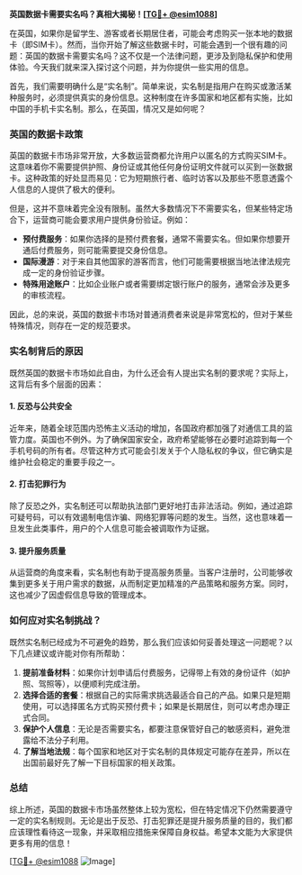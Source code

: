 **英国数据卡需要实名吗？真相大揭秘！[[TG💪+ @esim1088](https://t.me/s/esim1088)]**

在英国，如果你是留学生、游客或者长期居住者，可能会考虑购买一张本地的数据卡（即SIM卡）。然而，当你开始了解这些数据卡时，可能会遇到一个很有趣的问题：英国的数据卡需要实名吗？这不仅是一个法律问题，更涉及到隐私保护和使用体验。今天我们就来深入探讨这个问题，并为你提供一些实用的信息。

首先，我们需要明确什么是“实名制”。简单来说，实名制是指用户在购买或激活某种服务时，必须提供真实的身份信息。这种制度在许多国家和地区都有实施，比如中国的手机卡实名制。那么，在英国，情况又是如何呢？

### 英国的数据卡政策

英国的数据卡市场非常开放，大多数运营商都允许用户以匿名的方式购买SIM卡。这意味着你不需要提供护照、身份证或其他任何身份证明文件就可以买到一张数据卡。这种政策的好处显而易见：它为短期旅行者、临时访客以及那些不愿意透露个人信息的人提供了极大的便利。

但是，这并不意味着完全没有限制。虽然大多数情况下不需要实名，但某些特定场合下，运营商可能会要求用户提供身份验证。例如：

- **预付费服务**：如果你选择的是预付费套餐，通常不需要实名。但如果你想要开通后付费服务，则可能需要提交身份信息。
- **国际漫游**：对于来自其他国家的游客而言，他们可能需要根据当地法律法规完成一定的身份验证步骤。
- **特殊用途账户**：比如企业账户或者需要绑定银行账户的服务，通常会涉及更多的审核流程。

因此，总的来说，英国的数据卡市场对普通消费者来说是非常宽松的，但对于某些特殊情况，则存在一定的规范要求。

### 实名制背后的原因

既然英国的数据卡市场如此自由，为什么还会有人提出实名制的要求呢？实际上，这背后有多个层面的因素：

#### 1. **反恐与公共安全**
近年来，随着全球范围内恐怖主义活动的增加，各国政府都加强了对通信工具的监管力度。英国也不例外。为了确保国家安全，政府希望能够在必要时追踪到每一个手机号码的所有者。尽管这种方式可能会引发关于个人隐私权的争议，但它确实是维护社会稳定的重要手段之一。

#### 2. **打击犯罪行为**
除了反恐之外，实名制还可以帮助执法部门更好地打击非法活动。例如，通过追踪可疑号码，可以有效遏制电信诈骗、网络犯罪等问题的发生。当然，这也意味着一旦发生此类事件，用户的个人信息可能会被调取作为证据。

#### 3. **提升服务质量**
从运营商的角度来看，实名制也有助于提高服务质量。当客户注册时，公司能够收集到更多关于用户需求的数据，从而制定更加精准的产品策略和服务方案。同时，这也减少了因虚假信息导致的管理成本。

### 如何应对实名制挑战？

既然实名制已经成为不可避免的趋势，那么我们应该如何妥善处理这一问题呢？以下几点建议或许能对你有所帮助：

1. **提前准备材料**：如果你计划申请后付费服务，记得带上有效的身份证件（如护照、驾照等），以便顺利完成注册。
2. **选择合适的套餐**：根据自己的实际需求挑选最适合自己的产品。如果只是短期使用，可以选择匿名方式购买预付费卡；如果是长期居住，则可以考虑办理正式合同。
3. **保护个人信息**：无论是否需要实名，都要注意保管好自己的敏感资料，避免泄露给不法分子利用。
4. **了解当地法规**：每个国家和地区对于实名制的具体规定可能存在差异，所以在出国前最好先了解一下目标国家的相关政策。

### 总结

综上所述，英国的数据卡市场虽然整体上较为宽松，但在特定情况下仍然需要遵守一定的实名制规则。无论是出于反恐、打击犯罪还是提升服务质量的目的，我们都应该理性看待这一现象，并采取相应措施来保障自身权益。希望本文能为大家提供更多有用的信息！

[[TG💪+ @esim1088](https://t.me/s/esim1088) ![Image](https://i.postimg.cc/4NQfJmqS/Snipaste-2025-05-13-00-14-12.png)]
